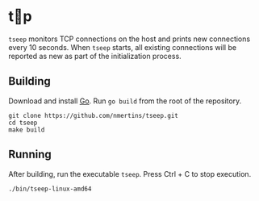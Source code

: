 # t👀p

`tseep` monitors TCP connections on the host and prints new connections every 10 seconds. When `tseep` starts, all existing connections will be reported as new as part of the initialization process.

## Building

Download and install [Go](https://golang.org/doc/install). Run `go build` from the root of the repository.

```shell
git clone https://github.com/nmertins/tseep.git
cd tseep
make build
```

## Running

After building, run the executable `tseep`. Press Ctrl + C to stop execution.

```shell
./bin/tseep-linux-amd64
```